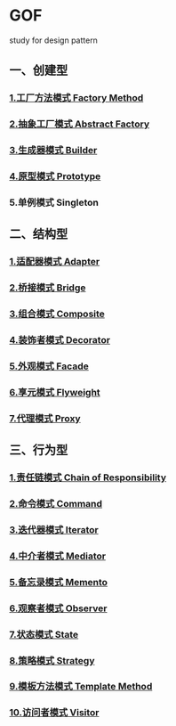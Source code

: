 # GOF
study for design pattern

## 一、创建型
### [1.工厂方法模式 Factory Method](src/main/java/factory/factorymethod/order/PizzaStore.java)
### [2.抽象工厂模式 Abstract Factory](src/main/java/factory/absfactory/order/PizzaStore.java)
### [3.生成器模式 Builder](src/main/java/builder/improve/Client.java)
### [4.原型模式 Prototype](src/main/java/prototype/deepclone/Client.java)
### 5.单例模式 Singleton

## 二、结构型
### [1.适配器模式 Adapter](src/main/java/adapter/interfaceadapter/Client.java)
### [2.桥接模式 Bridge](src/main/java/bridge/Client.java)
### [3.组合模式 Composite](src/main/java/composite/Client.java)
### [4.装饰者模式 Decorator](src/main/java/decorator/CoffeeBar.java)
### [5.外观模式 Facade](src/main/java/facade/Client.java)
### [6.享元模式 Flyweight](src/main/java/flyweight/Client.java)
### [7.代理模式 Proxy](src/main/java/proxy/dynamic/Client.java)

## 三、行为型
### [1.责任链模式 Chain of Responsibility](src/main/java/responsibilitychain/Client.java)
### [2.命令模式 Command](src/main/java/command/Client.java)
### [3.迭代器模式 Iterator](src/main/java/iterator/Client.java)
### [4.中介者模式 Mediator](src/main/java/mediator/Client.java)
### [5.备忘录模式 Memento](src/main/java/memento/Client.java)
### [6.观察者模式 Observer](src/main/java/observer/improve/Client.java)
### [7.状态模式 State ](src/main/java/state/Client.java)
### [8.策略模式 Strategy](src/main/java/strategy/Client.java)
### [9.模板方法模式 Template Method](src/main/java/template/improve/Client.java)
### [10.访问者模式 Visitor](src/main/java/visitor/Client.java)